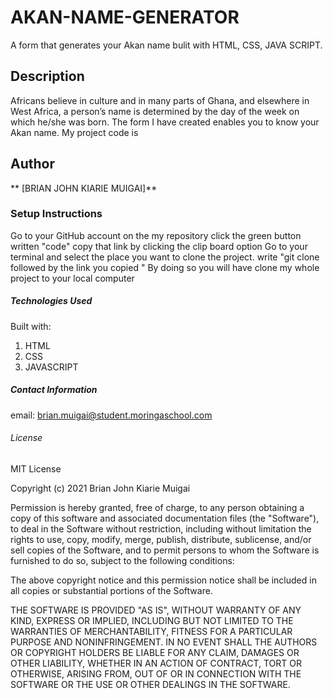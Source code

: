 # AKAN-NAME-GENERATOR

A form that generates your Akan name bulit with HTML, CSS, JAVA SCRIPT.



## Description
 Africans believe in culture and in many parts of Ghana, and elsewhere in West Africa, a person’s name is determined by the day of the week on which he/she was born. The form I have created enables you to know your Akan name.
 My project code is 
 ## Author
 ** [BRIAN JOHN KIARIE MUIGAI]**

 ### Setup Instructions
 Go to your GitHub account
 on the my  repository click the green button written "code"
 copy that link by clicking the clip board option
 Go to your terminal and select the place you want to clone the project. write "git clone followed by the link you copied "
 By doing so you will have clone my whole project to your local computer

##### Technologies Used

Built with:
1. HTML
2. CSS
3. JAVASCRIPT


##### Contact Information

email: brian.muigai@student.moringaschool.com

###### License
MIT License

Copyright (c) 2021 Brian John Kiarie Muigai

Permission is hereby granted, free of charge, to any person obtaining a copy
of this software and associated documentation files (the "Software"), to deal
in the Software without restriction, including without limitation the rights
to use, copy, modify, merge, publish, distribute, sublicense, and/or sell
copies of the Software, and to permit persons to whom the Software is
furnished to do so, subject to the following conditions:

The above copyright notice and this permission notice shall be included in all
copies or substantial portions of the Software.

THE SOFTWARE IS PROVIDED "AS IS", WITHOUT WARRANTY OF ANY KIND, EXPRESS OR
IMPLIED, INCLUDING BUT NOT LIMITED TO THE WARRANTIES OF MERCHANTABILITY,
FITNESS FOR A PARTICULAR PURPOSE AND NONINFRINGEMENT. IN NO EVENT SHALL THE
AUTHORS OR COPYRIGHT HOLDERS BE LIABLE FOR ANY CLAIM, DAMAGES OR OTHER
LIABILITY, WHETHER IN AN ACTION OF CONTRACT, TORT OR OTHERWISE, ARISING FROM,
OUT OF OR IN CONNECTION WITH THE SOFTWARE OR THE USE OR OTHER DEALINGS IN THE
SOFTWARE.
